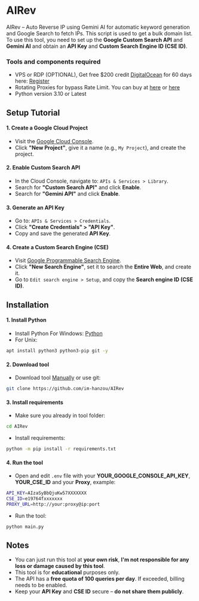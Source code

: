 # AIRev
AIRev – Auto Reverse IP using Gemini AI for automatic keyword generation and Google Search to fetch IPs. This script is used to get a bulk domain list. To use this tool, you need to set up the **Google Custom Search API** and **Gemini AI** and obtain an **API Key** and **Custom Search Engine ID (CSE ID)**.
### Tools and components required
- VPS or RDP (OPTIONAL), Get free $200 credit [DigitalOcean](https://m.do.co/c/3f132e0f7e13) for 60 days here: [Register](https://m.do.co/c/3f132e0f7e13)
- Rotating Proxies for bypass Rate Limit. You can buy at [here](https://proxyscrape.com/?ref=odk1mmj) or [here](https://app.proxy-cheap.com/r/JysUiH)
- Python version 3.10 or Latest
## Setup Tutorial
#### 1. Create a Google Cloud Project
- Visit the [Google Cloud Console](https://console.cloud.google.com/).
- Click **"New Project"**, give it a name (e.g., `My Project`), and create the project.
#### 2. Enable Custom Search API
- In the Cloud Console, navigate to: `APIs & Services > Library`.
- Search for **"Custom Search API"** and click **Enable**.
- Search for **"Gemini API"** and click **Enable**.
#### 3. Generate an API Key
- Go to: `APIs & Services > Credentials`.
- Click **"Create Credentials" > "API Key"**.
- Copy and save the generated **API Key**.
#### 4. Create a Custom Search Engine (CSE)
- Visit [Google Programmable Search Engine](https://programmablesearchengine.google.com/).
- Click **"New Search Engine"**, set it to search the **Entire Web**, and create it.
- Go to `Edit search engine > Setup`, and copy the **Search engine ID (CSE ID)**.
## Installation 
#### 1. Install Python
- Install Python For Windows: [Python](https://www.python.org/ftp/python/3.13.0/python-3.13.0-amd64.exe)
- For Unix:
```bash
apt install python3 python3-pip git -y
```
#### 2. Download tool
- Download tool [Manually](https://github.com/im-hanzou/AIRev/archive/refs/heads/main.zip) or use git:
```bash
git clone https://github.com/im-hanzou/AIRev
```
#### 3. Install requirements
- Make sure you already in tool folder:
```bash
cd AIRev
```
- Install requirements:
```bash
python -m pip install -r requirements.txt
```
#### 4. Run the tool
- Open and edit `.env` file with your **YOUR_GOOGLE_CONSOLE_API_KEY**, **YOUR_CSE_ID** and your **Proxy**, example:
```bash
API_KEY=AIzaSyBbQjuKw57XXXXXXX
CSE_ID=e19764fxxxxxxx
PROXY_URL=http://your:proxy@ip:port
```
- Run the tool:
```bash
python main.py
```
## Notes
- You can just run this tool at **your own risk**, **I'm not responsible for any loss or damage caused by this tool**.
- This tool is for **educational** purposes only.
- The API has a **free quota of 100 queries per day**. If exceeded, billing needs to be enabled.
- Keep your **API Key** and **CSE ID** secure – **do not share them publicly**.

